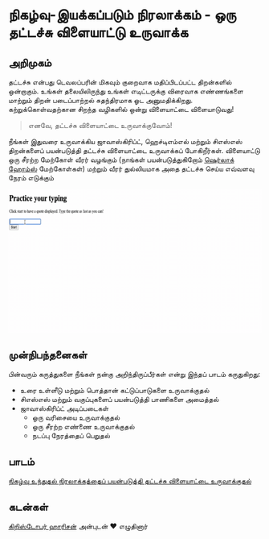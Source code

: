 # நிகழ்வு-இயக்கப்படும் நிரலாக்கம் - ஒரு தட்டச்சு விளையாட்டு உருவாக்க

## அறிமுகம்

தட்டச்சு என்பது டெவலப்பரின் மிகவும் குறைவாக மதிப்பிடப்பட்ட திறன்களில் ஒன்றாகும். உங்கள் தலையிலிருந்து உங்கள் எடிட்டருக்கு விரைவாக எண்ணங்களை மாற்றும் திறன் படைப்பாற்றல் சுதந்திரமாக ஓட அனுமதிக்கிறது. கற்றுக்கொள்வதற்கான சிறந்த வழிகளில் ஒன்று விளையாட்டை விளையாடுவது!

> எனவே, தட்டச்சு விளையாட்டை உருவாக்குவோம்!

நீங்கள் இதுவரை உருவாக்கிய ஜாவாஸ்கிரிப்ட், ஹெச்டிஎம்எல் மற்றும் சிஎஸ்எஸ் திறன்களைப் பயன்படுத்தி தட்டச்சு விளையாட்டை உருவாக்கப் போகிறீர்கள். விளையாட்டு ஒரு சீரற்ற மேற்கோள் வீரர் வழங்கும் (நாங்கள் பயன்படுத்துகிறோம் [ஷெர்லாக் ஹோம்ஸ்](https://en.wikipedia.org/wiki/Sherlock_Holmes) மேற்கோள்கள்) மற்றும் வீரர் துல்லியமாக அதை தட்டச்சு செய்ய எவ்வளவு நேரம் எடுக்கும்


![டெமோ](../images/demo.gif)

## முன்நிபந்தனைகள்

பின்வரும் கருத்துகளை நீங்கள் நன்கு அறிந்திருப்பீர்கள் என்று இந்தப் பாடம் கருதுகிறது:

- உரை உள்ளீடு மற்றும் பொத்தான் கட்டுப்பாடுகளை உருவாக்குதல்
- சிஎஸ்எஸ் மற்றும் வகுப்புகளைப் பயன்படுத்தி பாணிகளை அமைத்தல்
- ஜாவாஸ்கிரிப்ட் அடிப்படைகள்
    - ஒரு வரிசையை உருவாக்குதல்
    - ஒரு சீரற்ற எண்ணை உருவாக்குதல்
    - நடப்பு நேரத்தைப் பெறுதல்

## பாடம்

[நிகழ்வு உந்துதல் நிரலாக்கத்தைப் பயன்படுத்தி தட்டச்சு விளையாட்டை உருவாக்குதல்](../translations/README.tam.md)

## கடன்கள்

[கிறிஸ்டோபர் ஹாரிசன்](http://www.twitter.com/geektrainer) அன்புடன் ♥️ எழுதினார்